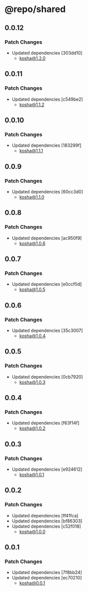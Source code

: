 # @repo/shared

## 0.0.12

### Patch Changes

- Updated dependencies [303dd10]
  - kosha@1.2.0

## 0.0.11

### Patch Changes

- Updated dependencies [c549be2]
  - kosha@1.1.2

## 0.0.10

### Patch Changes

- Updated dependencies [183299f]
  - kosha@1.1.1

## 0.0.9

### Patch Changes

- Updated dependencies [60cc3d0]
  - kosha@1.1.0

## 0.0.8

### Patch Changes

- Updated dependencies [ac950f9]
  - kosha@1.0.6

## 0.0.7

### Patch Changes

- Updated dependencies [e0ccf0d]
  - kosha@1.0.5

## 0.0.6

### Patch Changes

- Updated dependencies [35c3007]
  - kosha@1.0.4

## 0.0.5

### Patch Changes

- Updated dependencies [0cb7920]
  - kosha@1.0.3

## 0.0.4

### Patch Changes

- Updated dependencies [f63f14f]
  - kosha@1.0.2

## 0.0.3

### Patch Changes

- Updated dependencies [e924612]
  - kosha@1.0.1

## 0.0.2

### Patch Changes

- Updated dependencies [ff41fca]
- Updated dependencies [bf86303]
- Updated dependencies [c52f018]
  - kosha@1.0.0

## 0.0.1

### Patch Changes

- Updated dependencies [7f8bb24]
- Updated dependencies [ec70210]
  - kosha@0.0.1
